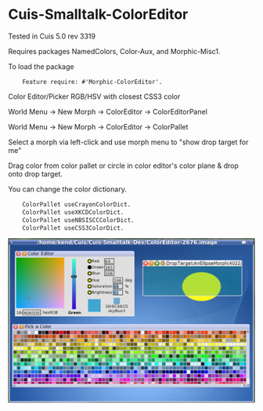 Cuis-Smalltalk-ColorEditor
==========================
Tested in Cuis 5.0 rev 3319

Requires packages NamedColors, Color-Aux, and Morphic-Misc1.

To load the package
````Smalltalk
	Feature require: #'Morphic-ColorEditor'.
````

Color Editor/Picker  RGB/HSV with closest CSS3 color

  World Menu -> New Morph -> ColorEditor -> ColorEditorPanel
  
  World Menu -> New Morph -> ColorEditor -> ColorPallet

Select a morph via left-click and use morph menu to "show drop target for me"

Drag color from color pallet or circle in color editor's color plane & drop onto drop target.


You can change the color dictionary.

````Smalltalk
	ColorPallet useCrayonColorDict.
	ColorPallet useXKCDColorDict.
	ColorPallet useNBSISCCColorDict.
	ColorPallet useCSS3ColorDict.
````

![Color Editor](ColorEditor.png)
